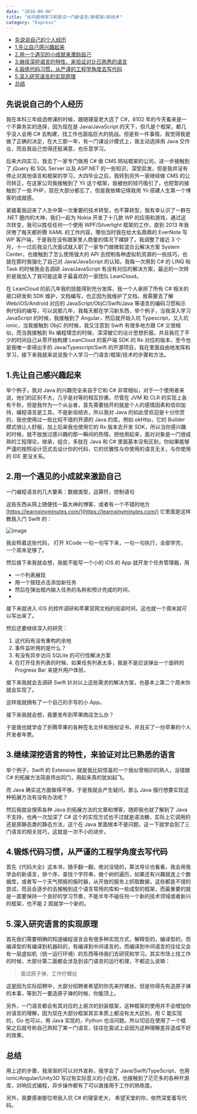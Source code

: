 ```yaml
---
date: "2018-09-06"
title: "如何使用学习和尝试一门新语言/新框架/新技术"
category: "Express"
---
```

<!-- TOC -->

- [先说说自己的个人经历](#先说说自己的个人经历)
- [1.先让自己感兴趣起来](#1先让自己感兴趣起来)
- [2.用一个遇见的小成就来激励自己](#2用一个遇见的小成就来激励自己)
- [3.继续深挖语言的特性，来验证对比已熟悉的语言](#3继续深挖语言的特性来验证对比已熟悉的语言)
- [4.锻炼代码习惯，从严谨的工程学角度去写代码](#4锻炼代码习惯从严谨的工程学角度去写代码)
- [5.深入研究语言的实现原理](#5深入研究语言的实现原理)
- [总结](#总结)

<!-- /TOC -->


## 先说说自己的个人经历

我在本科三年级选修课的时候，跟随寝室老大选了 C#，8102 年的今天看来是一个不算务实的选择，因为现在是 Java/JavaScript 的天下，但凡是个框架，都几乎没人会用 C# 去构建，找工作也面临巨大的挑战。但是有一件事情，我觉得我是做了正确的决定，在大三那一年，有一门课设计模式上，我主动选择用 Java 交作业，而且我自己觉得还挺满意，也乐意学习。

后来大四实习，我去了一家专门做用 C# 做 CMS 网站框架的公司，进一步接触到了 jQuery 和 SQL Server 以及 ASP.NET 的一些知识，深受启发，但是我并没有停止对其他语言和框架的学习，大四毕业之后，我转到另外一家继续做 CMS 的公司转正，在这家公司我接触到了 Yii 这个框架，我被他的轻巧吸引了，也短暂的接触到了一些 PHP，现在大部分都忘了，但是我依稀记得我用 Yii 搭建人生第一个博客的成就感。

紧接着我迎来了人生中第一次重要的技术转型，也不算转型，我有幸认识了一群在 .NET 圈内的大神，我们一起为 Nokia 开发了十几款 WP 的应用和游戏，通过这次转变，我可以胜任任何一个使用 WPF/Silverlight 框架的工作，直到 2013 年我厌倦了每天都折腾 XAML 的工作内容，哪怕当时我在给大名鼎鼎的 EverNote 写 WP 客户端，于是我在没有跟家里人商量的情况下裸辞了，我调整了接近 3 个月，十一过后我没几次面试就入职了一家专门做微软混合云解决方案 System Center，也接触到了怎么使用强大的 API 去控制各种虚拟机资源的一些技巧，也就在那时我强化了自己对 Java/JavaScript 的认知，我每一次用到 C# 的 LINQ 和 Task 的时候我会去调研 Java/JavaScript 有没有对应的解决方案，最近的一次转折是我加入了我可能这辈子最喜欢的一家团队 LeanCloud。

在 LeanCloud 的前几年我的技能得到充分发挥，我一个人承担了所有 C# 相关的接口研发和 SDK 维护，文档编写，也正因为我维护了文档，我需要去了解 Web/iOS/Android 对应的 JavaScript/ObjC/Swift/Java 等语言的编码习惯和示例代码的编写，可以说那几年，我每天都在学习新东西，举个例子，当我深入学习 JavaScript 的时候，我接触到了 Angular，然后就开始入坑 Typescript，又入坑 ionic，当我接触到 ObjC 的时候，我又注意到 Swift 有很多地方跟 C# 又很相似，而当我接触到 Rx 编程理念的时候，深深被它的设计思想折服，并且我花了不少的时间自己从零开始构建 LeanCloud 的客户端 SDK 的 Rx 对应的版本，至今也是我唯一拿得出手的 Java/Typescript/Swift 的开源项目，我在里面自由地发挥和学习，接下来我就来说说我个人学习一门语言/框架/技术的步骤和方法。

## 1.先让自己感兴趣起来

举个例子，我对 Java 的兴趣完全来自于它和 C# 非常相似，对于一个使用者来说，他们的区别不大，几乎是对等的相互抄袭，尽管在 JVM 和 CLR 的实现上各有千秋，但是我作为一个从业者，首先需要抛开的就是个人的感情因素和信仰加持，编程语言是工具，不是新垣结衣，所以我对 Java 的如此受欢迎是十分欣赏的，我也使用过一些比较不错的开源的 Java 的库，例如 okHttp，它的 Builder 模式很让人舒服，加上后来我也使用它的 Rx 版本去开发 SDK，所以当你感兴趣的时候，就不放放过感兴趣的那一瞬间的热情，把他用起来，面对对象是一门很成熟的工程理论，继承，组合，多肽在 Java 和 C# 里面基本没有区别，你如果能够严谨的按照设计范式去设计你的代码，它的优雅性与你使用的语言无关，与你使用的 IDE 更没关系。

## 2.用一个遇见的小成就来激励自己

一门编程语言的几大要素：数据类型，运算符，控制语句

这些东西从网上随便找一篇大神的博客，或者有一个不错的地方 [https://learnxinyminutes.com/](https://learnxinyminutes.com/) 它里面是这样教我入门 Swift 的：

![image](https://user-images.githubusercontent.com/5119542/45105229-5d9ab280-b166-11e8-816d-427ea120d7f6.png)

我会照着这些代码， 打开 XCode 一句一句写下来，一句一句执行，全部学完，一个周末足够了。

然后接下来我就会想，我能不能写一个小的 iOS 的 App 就开发个任务管理器，用

- 一个列表展现
- 用一个按钮点击添加新任务
- 然后在弹出框内输入任务的名称和预计完成的时间，
- 
接下来就进入 iOS 的控件调研和苹果官网文档的阅读时间，这也就一个周末就可以写出来了。

然后还要继续深入的研究：

1. 这代码有没有重构的余地
2. 事件监听用的是什么？
3. 有没有异步访问 SQLite 的可行性解决方案
4. 在打开任务列表的时候，如果任务列表太多，我是不是应该弹出一个旋转的 Progress Bar 来提升用户体验，

接下来我就会去调研 Swift 针对以上这些需求的解决方案，也基本上第二个周末你就会实现了。

这样我就拥有了一个自己的手写的小 App。

接下来我就会想，我要发布到苹果商店怎么办？

于是我也就学会了折腾苹果的各种签名文件和授权证书，并且买了一份苹果的个人开发者年费。

## 3.继续深挖语言的特性，来验证对比已熟悉的语言

举个例子，Swift 的 Extension 就是我比较惊喜的一个我似曾相识的熟人，没错跟 C# 的拓展方法简直师出同门，用起来真的犹如起飞。

而 Java 确实这方面做得不够，于是我就会产生疑问，那么 Java 强行想要实现这种拓展方法有没有办法呢？

然后我就会搜索各种 Java 的拓展方法的文章和博客，随即我也就了解到了 Java 不支持，也再一次加深了 C# 这个的实现方式也不过就是语法糖，实际上它调用的还是原静态类的静态方法，这个在 Java 里面根本不是问题，这一下就学会到了三门语言的相关技巧，这就是一次不小的进步。

## 4.锻炼代码习惯，从严谨的工程学角度去写代码

首先《代码大全》这本书，随手翻一翻，绝对没错的，算法导论也看看，我会用我学会的新语言，排个序，查找个字符串，做个树的遍历，如果还有兴趣就连上个数据库，或者写一个天气预报的报时器，从开放的服务上抓取数据，这些都是不错的尝试，而且会逐步的去接触到这个语言常用的库和一些成型的框架，而最重要的就是一直要保持一个良好的学习节奏，不能半年不碰任何一个新的技术领域或者新兴的框架，也不能 2 周就学一个新的。

## 5.深入研究语言的实现原理

首先我们需要明确的知道编程语言会有很多种实现方式，解释型的，编译型的，而编译型的有编译到机器码的，有编译到中间语言的，而编译到中间语言的往往又会有一层虚拟机（统一运行环境）的东西等待我们去研究和学习。其实市场上找工作的时候，大部分第二面都会涉及到该门语言的运行机理，不都这么说嘛：

> 面试原子弹，工作拧螺丝

这是因为实际招聘中，大部分招聘者希望的你先来拧螺丝，但是你得先有造原子弹的本事，等到万一要造原子弹的时候，你能顶上。

另外，一门语言都会有其对应的上层次的封装框架，这种框架的使用并不会增加你对语言的理解，因为现在大部分框架其实本质上都没有太大区别，用 C 能实现的，Go 也可以，用 Java 实现的，Python 也没问题。所以切忌在使用了一个框架之后就号称自己熟知了某一门语言，往往在面试上会因为这种理解差异造成不好的效果。

## 总结

用上述的步骤，我渐渐的可以对外宣称，我学会了 Java/Swift/TypeScript，也用 ionic/Angular/Unity3D 写过有实际意义的小应用，也接触到了茫茫多的各种开源库，对响应式编程，异步操作都有了可以直接用于工作的熟练度。


另外，我要感谢那位带我入坑 C# 的寝室老大， 希望天堂的你，依然深爱着写代码。
